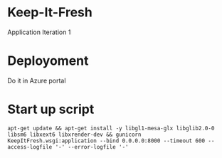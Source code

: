 # Keep-It-Fresh
Application Iteration 1

# Deployoment
Do it in Azure portal

# Start up script
```
apt-get update && apt-get install -y libgl1-mesa-glx libglib2.0-0 libsm6 libxext6 libxrender-dev && gunicorn KeepItFresh.wsgi:application --bind 0.0.0.0:8000 --timeout 600 --access-logfile '-' --error-logfile '-'
```
